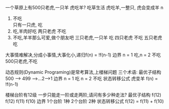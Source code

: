 一个草原上有500只老虎,一只羊
虎吃羊? 
吃草生活
虎吃羊,一整只, 虎会变成羊
    n
1. 不吃  
    只有一只虎, 吃
2. 吃,羊肉好吃
    两只老虎 不吃
3. 不吃,羊羊那么可爱,做个朋友吧
    三只老虎,一只羊 吃
    四只老虎 不吃
    五只老虎 吃

大事情难解决,分成小事情,大事化小,递归f(n) = !f(n-1)
边界 n = 1 吃,n = 2 不吃
500只老虎,不吃

动态规则(Dynamic Programing)是常考算法,上楼梯问题
三个术语: 
最优子结构 500 --> 499 -->...2-->1
边界 n = 1 吃  n = 2 不吃
状态转移公式  虎变羊 f(n) = !f(n-1)

楼梯台阶有12级 一步只能走一阶或走两阶,请问有多少种走法?
最优子结构 f(12)
f(12) f(11) f(10)
边界 1个台阶 1种 2个台阶 2种
状态转移公式 f(12) = f(11) + f(10)
